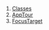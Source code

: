 1.  [Classes](./#classes)
2.  [AppTour](./AppTour-class.md)
3.  [FocusTarget](./FocusTarget-class.md)
